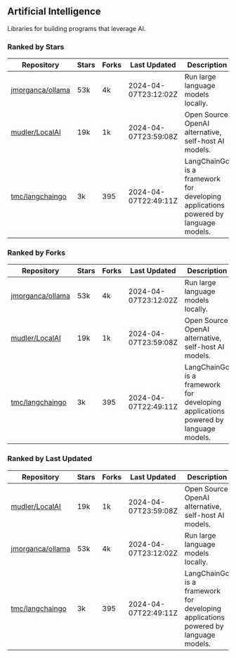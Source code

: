 ## Artificial Intelligence

Libraries for building programs that leverage AI.

### Ranked by Stars

| Repository | Stars | Forks | Last Updated | Description | 
|------------|-------|-------|--------------|-------------|
| [jmorganca/ollama](https://github.com/jmorganca/ollama) | 53k | 4k | 2024-04-07T23:12:02Z |  Run large language models locally. |
| [mudler/LocalAI](https://github.com/mudler/LocalAI) | 19k | 1k | 2024-04-07T23:59:08Z |  Open Source OpenAI alternative, self-host AI models. |
| [tmc/langchaingo](https://github.com/tmc/langchaingo) | 3k | 395 | 2024-04-07T22:49:11Z |  LangChainGo is a framework for developing applications powered by language models. |

### Ranked by Forks

| Repository | Stars | Forks | Last Updated | Description | 
|------------|-------|-------|--------------|-------------|
| [jmorganca/ollama](https://github.com/jmorganca/ollama) | 53k | 4k | 2024-04-07T23:12:02Z |  Run large language models locally. |
| [mudler/LocalAI](https://github.com/mudler/LocalAI) | 19k | 1k | 2024-04-07T23:59:08Z |  Open Source OpenAI alternative, self-host AI models. |
| [tmc/langchaingo](https://github.com/tmc/langchaingo) | 3k | 395 | 2024-04-07T22:49:11Z |  LangChainGo is a framework for developing applications powered by language models. |

### Ranked by Last Updated

| Repository | Stars | Forks | Last Updated | Description | 
|------------|-------|-------|--------------|-------------|
| [mudler/LocalAI](https://github.com/mudler/LocalAI) | 19k | 1k | 2024-04-07T23:59:08Z |  Open Source OpenAI alternative, self-host AI models. |
| [jmorganca/ollama](https://github.com/jmorganca/ollama) | 53k | 4k | 2024-04-07T23:12:02Z |  Run large language models locally. |
| [tmc/langchaingo](https://github.com/tmc/langchaingo) | 3k | 395 | 2024-04-07T22:49:11Z |  LangChainGo is a framework for developing applications powered by language models. |


